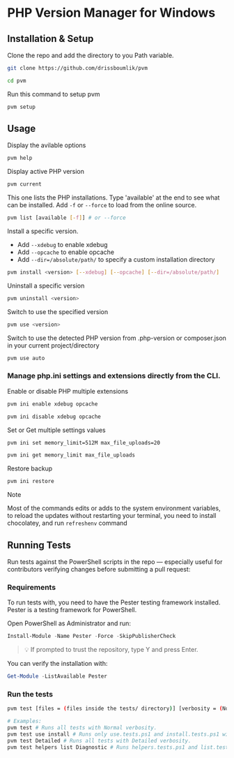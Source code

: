 # PHP Version Manager for Windows

## Installation & Setup

Clone the repo and add the directory to you Path variable.

```sh
git clone https://github.com/drissboumlik/pvm

cd pvm
```

Run this command to setup pvm

```sh
pvm setup
```


## Usage

Display the avilable options

```sh
pvm help
```


Display active PHP version

```sh
pvm current
```


This one lists the PHP installations. Type 'available' at the end to see what can be installed. Add `-f` or `--force` to load from the online source.

```sh
pvm list [available [-f]] # or --force
```


Install a specific version. 
- Add `--xdebug` to enable xdebug
- Add `--opcache` to enable opcache
- Add `--dir=/absolute/path/` to specify a custom installation directory

```sh
pvm install <version> [--xdebug] [--opcache] [--dir=/absolute/path/]
```


Uninstall a specific version

```sh
pvm uninstall <version>
```


Switch to use the specified version

```sh
pvm use <version>
```

Switch to use the detected PHP version from .php-version or composer.json in your current project/directory

```sh
pvm use auto
```


### Manage php.ini settings and extensions directly from the CLI.

Enable or disable PHP multiple extensions

```sh
pvm ini enable xdebug opcache

pvm ini disable xdebug opcache
```

Set or Get multiple settings values

```sh
pvm ini set memory_limit=512M max_file_uploads=20

pvm ini get memory_limit max_file_uploads
```

Restore backup

```sh
pvm ini restore
```

> [!NOTE]  
> Most of the commands edits or adds to the system environment variables, to reload the updates without restarting your terminal, you need to install chocolatey, and run `refreshenv` command


## Running Tests
Run tests against the PowerShell scripts in the repo — especially useful for contributors verifying changes before submitting a pull request:

### Requirements

To run tests with, you need to have the Pester testing framework installed. Pester is a testing framework for PowerShell.

Open PowerShell as Administrator and run:

```powershell
Install-Module -Name Pester -Force -SkipPublisherCheck
```
> 💡 If prompted to trust the repository, type Y and press Enter.

You can verify the installation with:
```powershell
Get-Module -ListAvailable Pester
```

### Run the tests

```sh
pvm test [files = (files inside the tests/ directory)] [verbosity = (None|Normal|Detailed|Diagnostic)]

# Examples:
pvm test # Runs all tests with Normal verbosity.
pvm test use install # Runs only use.tests.ps1 and install.tests.ps1 with Normal verbosity.
pvm test Detailed # Runs all tests with Detailed verbosity.
pvm test helpers list Diagnostic # Runs helpers.tests.ps1 and list.tests.ps1 with Diagnostic verbosity.
```
